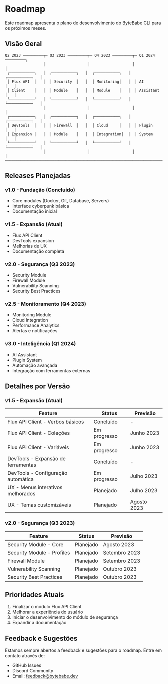 # Roadmap

Este roadmap apresenta o plano de desenvolvimento do ByteBabe CLI para os próximos meses.

## Visão Geral

```ascii
Q2 2023 ─────────┬─ Q3 2023 ─────────┬─ Q4 2023 ─────────┬─ Q1 2024 ─────────┐
                 │                   │                   │                   │
 ┌───────────┐   │  ┌───────────┐   │  ┌───────────┐   │  ┌───────────┐   │
 │ Flux API  │   │  │ Security  │   │  │ Monitoring│   │  │ AI        │   │
 │ Client    │   │  │ Module    │   │  │ Module    │   │  │ Assistant │   │
 └───────────┘   │  └───────────┘   │  └───────────┘   │  └───────────┘   │
                 │                   │                   │                   │
 ┌───────────┐   │  ┌───────────┐   │  ┌───────────┐   │  ┌───────────┐   │
 │ DevTools  │   │  │ Firewall  │   │  │ Cloud     │   │  │ Plugin    │   │
 │ Expansion │   │  │ Module    │   │  │ Integration│  │  │ System    │   │
 └───────────┘   │  └───────────┘   │  └───────────┘   │  └───────────┘   │
                 │                   │                   │                   │
──────────────────────────────────────────────────────────────────────────────▶
```

## Releases Planejadas

### v1.0 - Fundação (Concluído)
- Core modules (Docker, Git, Database, Servers)
- Interface cyberpunk básica
- Documentação inicial

### v1.5 - Expansão (Atual)
- Flux API Client
- DevTools expansion
- Melhorias de UX
- Documentação completa

### v2.0 - Segurança (Q3 2023)
- Security Module
- Firewall Module
- Vulnerability Scanning
- Security Best Practices

### v2.5 - Monitoramento (Q4 2023)
- Monitoring Module
- Cloud Integration
- Performance Analytics
- Alertas e notificações

### v3.0 - Inteligência (Q1 2024)
- AI Assistant
- Plugin System
- Automação avançada
- Integração com ferramentas externas

## Detalhes por Versão

### v1.5 - Expansão (Atual)

| Feature | Status | Previsão |
|---------|--------|----------|
| Flux API Client - Verbos básicos | Concluído | - |
| Flux API Client - Coleções | Em progresso | Junho 2023 |
| Flux API Client - Variáveis | Em progresso | Junho 2023 |
| DevTools - Expansão de ferramentas | Concluído | - |
| DevTools - Configuração automática | Em progresso | Julho 2023 |
| UX - Menus interativos melhorados | Planejado | Julho 2023 |
| UX - Temas customizáveis | Planejado | Agosto 2023 |

### v2.0 - Segurança (Q3 2023)

| Feature | Status | Previsão |
|---------|--------|----------|
| Security Module - Core | Planejado | Agosto 2023 |
| Security Module - Profiles | Planejado | Setembro 2023 |
| Firewall Module | Planejado | Setembro 2023 |
| Vulnerability Scanning | Planejado | Outubro 2023 |
| Security Best Practices | Planejado | Outubro 2023 |

## Prioridades Atuais

1. Finalizar o módulo Flux API Client
2. Melhorar a experiência do usuário
3. Iniciar o desenvolvimento do módulo de segurança
4. Expandir a documentação

## Feedback e Sugestões

Estamos sempre abertos a feedback e sugestões para o roadmap. Entre em contato através de:

- GitHub Issues
- Discord Community
- Email: feedback@bytebabe.dev